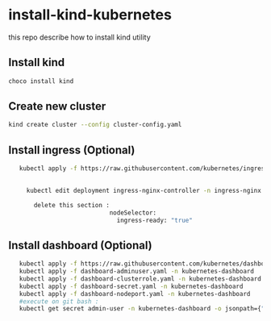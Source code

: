 # install-kind-kubernetes
this repo describe how to install kind utility

## Install kind

```bash
choco install kind
```
## Create new cluster

```bash
kind create cluster --config cluster-config.yaml
```

## Install ingress (Optional)

```bash
   kubectl apply -f https://raw.githubusercontent.com/kubernetes/ingress-nginx/main/deploy/static/provider/kind/deploy.yaml
   
```

```bash
     kubectl edit deployment ingress-nginx-controller -n ingress-nginx

       delete this section :
                            nodeSelector:
                              ingress-ready: "true"
```

## Install dashboard (Optional)

```bash
   kubectl apply -f https://raw.githubusercontent.com/kubernetes/dashboard/v2.7.0/aio/deploy/recommended.yaml
   kubectl apply -f dashboard-adminuser.yaml -n kubernetes-dashboard
   kubectl apply -f dashboard-clusterrole.yaml -n kubernetes-dashboard
   kubectl apply -f dashboard-secret.yaml -n kubernetes-dashboard
   kubectl apply -f dashboard-nodeport.yaml -n kubernetes-dashboard
   #execute on git bash :
   kubectl get secret admin-user -n kubernetes-dashboard -o jsonpath={".data.token"} | base64 -d
```

